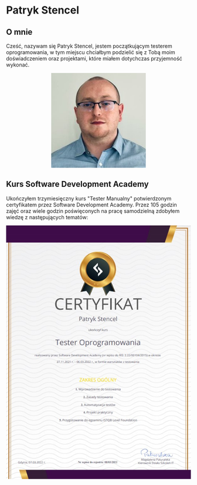 # Patryk Stencel

## O mnie
Cześć, nazywam się Patryk Stencel, jestem początkującym testerem oprogramowania, w tym miejscu chciałbym podzielić się z Tobą moim doświadczeniem oraz projektami, które miałem dotychczas przyjemność wykonać.
<center>

![image](https://github.com/PatrykStencel/Portfolio/blob/main/img/me.jpg?raw=true)


</center>

## Kurs Software Development Academy
Ukończyłem trzymiesięczny kurs "Tester Manualny" potwierdzonym certyfikatem przez Software Development Academy. Przez 105 godzin zajęć oraz wiele godzin poświęconych na pracę samodzielną zdobyłem wiedzę z następujących tematów:

![image](https://github.com/PatrykStencel/Portfolio/blob/main/img/tester.jpg?raw=true)
